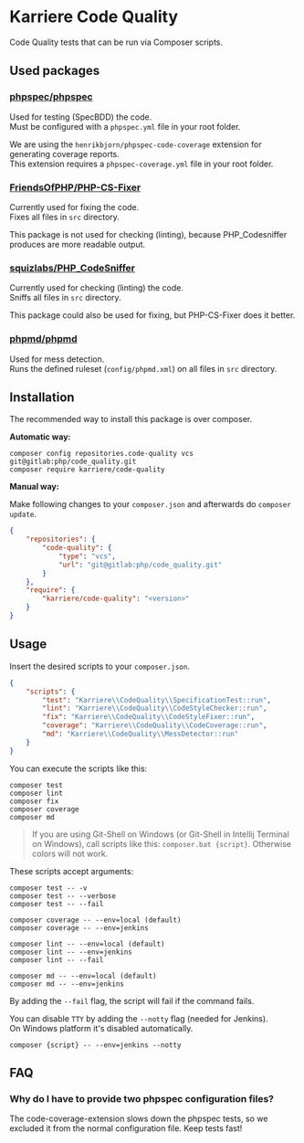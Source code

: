 # Karriere Code Quality

Code Quality tests that can be run via Composer scripts.

## Used packages

### [phpspec/phpspec](https://github.com/phpspec/phpspec)

Used for testing (SpecBDD) the code.   
Must be configured with a `phpspec.yml` file in your root folder.

We are using the `henrikbjorn/phpspec-code-coverage` extension for generating coverage reports.   
This extension requires a `phpspec-coverage.yml` file in your root folder.

### [FriendsOfPHP/PHP-CS-Fixer](https://github.com/FriendsOfPHP/PHP-CS-Fixer)

Currently used for fixing the code.   
Fixes all files in `src` directory.

This package is not used for checking (linting), because PHP_Codesniffer produces are
more readable output.

### [squizlabs/PHP_CodeSniffer](https://github.com/squizlabs/PHP_CodeSniffer)

Currently used for checking (linting) the code.   
Sniffs all files in `src` directory.

This package could also be used for fixing, but PHP-CS-Fixer does it better.

### [phpmd/phpmd](https://github.com/phpmd/phpmd)

Used for mess detection.   
Runs the defined ruleset (`config/phpmd.xml`) on all files in `src` directory.

## Installation

The recommended way to install this package is over composer.

**Automatic way:**

```
composer config repositories.code-quality vcs git@gitlab:php/code_quality.git
composer require karriere/code-quality
```

**Manual way:**

Make following changes to your `composer.json` and afterwards do 
`composer update`.

```json
{
    "repositories": {
        "code-quality": {
            "type": "vcs",
            "url": "git@gitlab:php/code_quality.git"
        }
    },
    "require": {
        "karriere/code-quality": "<version>"
    }
}
```

## Usage

Insert the desired scripts to your `composer.json`.

```json
{
    "scripts": {
        "test": "Karriere\\CodeQuality\\SpecificationTest::run",
        "lint": "Karriere\\CodeQuality\\CodeStyleChecker::run",
        "fix": "Karriere\\CodeQuality\\CodeStyleFixer::run",
        "coverage": "Karriere\\CodeQuality\\CodeCoverage::run",
        "md": "Karriere\\CodeQuality\\MessDetector::run"
    }
}
```

You can execute the scripts like this:

```
composer test
composer lint
composer fix
composer coverage
composer md
```

> If you are using Git-Shell on Windows (or Git-Shell in Intellij 
> Terminal on Windows), call scripts like this: `composer.bat {script}`.
> Otherwise colors will not work.

These scripts accept arguments:

```
composer test -- -v
composer test -- --verbose
composer test -- --fail
```
```
composer coverage -- --env=local (default)
composer coverage -- --env=jenkins
```
```
composer lint -- --env=local (default)
composer lint -- --env=jenkins
composer lint -- --fail
```
```
composer md -- --env=local (default)
composer md -- --env=jenkins
```

By adding the `--fail` flag, the script will fail if the command fails.

You can disable `TTY` by adding the `--notty` flag (needed for Jenkins).   
On Windows platform it's disabled automatically.

```
composer {script} -- --env=jenkins --notty
```
## FAQ

### Why do I have to provide two phpspec configuration files?

The code-coverage-extension slows down the phpspec tests, so we excluded it from the
normal configuration file. Keep tests fast!
